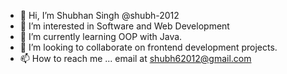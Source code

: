 - 👋 Hi, I’m Shubhan Singh @shubh-2012
- 👀 I’m interested in Software and Web Development
- 🌱 I’m currently learning OOP with Java.
- 💞️ I’m looking to collaborate on frontend development projects.
- 📫 How to reach me ... email at shubh62012@gmail.com

<!---
shubh-2012/shubh-2012 is a ✨ special ✨ repository because its `README.md` (this file) appears on your GitHub profile.
You can click the Preview link to take a look at your changes.
--->
